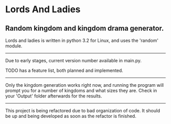 Lords And Ladies
==============
Random kingdom and kingdom drama generator.
----------

Lords and ladies is written in python 3.2 for Linux, and uses the 'random' module.

----------

Due to early stages, current version number available in main.py.

TODO has a feature list, both planned and implemented.

----------

Only the kingdom generation works right now, and running the program will prompt you for a number of kingdoms and what sizes they are. Check in your 'Output' folder afterwards for the results.

---------

This project is being refactored due to bad organization of code. It should be up and being developed as soon as the refactor is finished.
